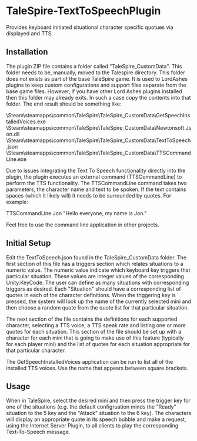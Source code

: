 # TaleSpire-TextToSpeechPlugin
Provides keyboard initiated situational character specific quotues via displayed and TTS.

## Installation

The plugin ZIP file contains a folder called "TaleSpire_CustomData". This folder needs to be, manually, moved to the Talespire directory.
This folder does not exists as part of the base TaleSpire game. It is used to LordAshes plugins to keep custom configurations and support files
separate from the base game files. However, if you have other Lord Ashes plugins installed then this folder may already exits. In such a case
copy the contents into that folder. The end result should be something like:

\Steam\steamapps\common\TaleSpire\TaleSpire_CustomData\GetSpeechInstalledVoices.exe
\Steam\steamapps\common\TaleSpire\TaleSpire_CustomData\Newtonsoft.Json.dll
\Steam\steamapps\common\TaleSpire\TaleSpire_CustomData\TextToSpeech.json
\Steam\steamapps\common\TaleSpire\TaleSpire_CustomData\TTSCommandLine.exe

Due to issues integrating the Text To Speech functionality directly into the plugin, the plugin executes an external command (TTSCommandLine)
to perform the TTS functionality. The TTSCommandLine command takes two parameters, the character name and text to be spoken. If the text contains
spaces (which it likely will) it needs to be surrounded by quotes. For example:

TTSCommandLine Jon "Hello everyone, my name is Jon."

Feel free to use the command line application in other projects.

## Initial Setup

Edit the TextToSpeech.json found in the TaleSpire_CustomData folder. The first section of this file has a triggers section which relates situations
to a numeric value. The numeric value indicate which keyboard key triggers that particular situation. These values are integer values of the
corresponding Unity.KeyCode. The user can define as many situations with corresponding triggers as desired. Each "Situation" should have a corresponding
list of quotes in each of the character definitions. When the triggering key is pressed, the system will look up the name of the currently selected
mini and then choose a random quote from the quote list for that particular situation.

The next section of the file contains the definitions for each supported character, selecting a TTS voice, a TTS speak rate and listing one or more
quotes for each situation. This section of the file should be set up with a character for each mini that is going to make use of this feature
(typically for each player mini) and the list of quotes for each situation appropriate for that particular character.

The GetSpeechInstalledVoices application can be run to list all of the installed TTS voices. Use the name that appears between square brackets.

## Usage

When in TaleSpire, select the desired mini and then press the trigger key for one of the situations (e.g. the default configruation minds the "Ready"
situation to the 5 key and the "Attack" situation to the 6 key). The characters will display an appropriate quote in its speech bubble and make a
request, using the Internet Server Plugin, to all clients to play the corresponding Text-To-Speech message.
